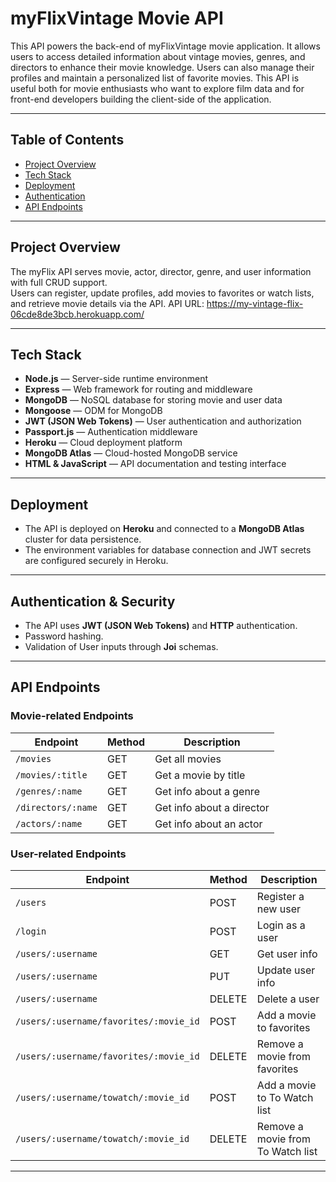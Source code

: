 # myFlixVintage Movie API
This API powers the back-end of myFlixVintage movie application. It allows users to access detailed information about vintage movies, genres, and directors to enhance their movie knowledge.
Users can also manage their profiles and maintain a personalized list of favorite movies. This API is useful both for movie enthusiasts who want to explore film data and for front-end developers building the client-side of the application.

---

## Table of Contents

- [Project Overview](#project-overview)  
- [Tech Stack](#tech-stack)  
- [Deployment](#deployment)  
- [Authentication](#authentication)  
- [API Endpoints](#api-endpoints)   

---

## Project Overview

The myFlix API serves movie, actor, director, genre, and user information with full CRUD support.  
Users can register, update profiles, add movies to favorites or watch lists, and retrieve movie details via the API.
API URL: https://my-vintage-flix-06cde8de3bcb.herokuapp.com/

---

## Tech Stack

- **Node.js** — Server-side runtime environment  
- **Express** — Web framework for routing and middleware  
- **MongoDB** — NoSQL database for storing movie and user data  
- **Mongoose** — ODM for MongoDB  
- **JWT (JSON Web Tokens)** — User authentication and authorization  
- **Passport.js** — Authentication middleware  
- **Heroku** — Cloud deployment platform  
- **MongoDB Atlas** — Cloud-hosted MongoDB service  
- **HTML & JavaScript** — API documentation and testing interface  

---

## Deployment

- The API is deployed on **Heroku** and connected to a **MongoDB Atlas** cluster for data persistence.  
- The environment variables for database connection and JWT secrets are configured securely in Heroku.  

---

## Authentication & Security

- The API uses **JWT (JSON Web Tokens)** and **HTTP** authentication.  
- Password hashing.  
- Validation of User inputs through **Joi** schemas.

---

## API Endpoints

### Movie-related Endpoints

| Endpoint                  | Method | Description                          |
|---------------------------|--------|------------------------------------|
| `/movies`                 | GET    | Get all movies                     |
| `/movies/:title`          | GET    | Get a movie by title               |
| `/genres/:name`           | GET    | Get info about a genre             |
| `/directors/:name`        | GET    | Get info about a director          |
| `/actors/:name`           | GET    | Get info about an actor            |

### User-related Endpoints

| Endpoint                                     | Method | Description                           |
|----------------------------------------------|--------|---------------------------------------|
| `/users`                                     | POST   | Register a new user                   |
| `/login`                                     | POST   | Login as a user                       |
| `/users/:username`                           | GET    | Get user info                         |
| `/users/:username`                           | PUT    | Update user info                      |
| `/users/:username`                           | DELETE | Delete a user                         |
| `/users/:username/favorites/:movie_id`       | POST   | Add a movie to favorites              |
| `/users/:username/favorites/:movie_id`       | DELETE | Remove a movie from favorites         |
| `/users/:username/towatch/:movie_id`         | POST   | Add a movie to To Watch list          |
| `/users/:username/towatch/:movie_id`         | DELETE | Remove a movie from To Watch list     |

---

